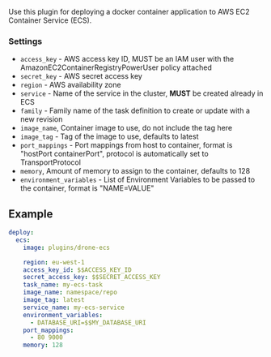 Use this plugin for deploying a docker container application to AWS EC2 Container Service (ECS).  

### Settings

* `access_key` - AWS access key ID, MUST be an IAM user with the AmazonEC2ContainerRegistryPowerUser policy attached
* `secret_key` - AWS secret access key
* `region` - AWS availability zone
* `service` - Name of the service in the cluster, **MUST** be created already in ECS
* `family` - Family name of the task definition to create or update with a new revision
* `image_name`, Container image to use, do not include the tag here
* `image_tag` - Tag of the image to use, defaults to latest
* `port_mappings` - Port mappings from host to container, format is "hostPort containerPort", protocol is automatically set to TransportProtocol
* `memory`, Amount of memory to assign to the container, defaults to 128
* `environment_variables` - List of Environment Variables to be passed to the container, format is "NAME=VALUE"

## Example

```yaml
deploy:
  ecs:
    image: plugins/drone-ecs

    region: eu-west-1
    access_key_id: $$ACCESS_KEY_ID
    secret_access_key: $$SECRET_ACCESS_KEY
    task_name: my-ecs-task
    image_name: namespace/repo
    image_tag: latest
    service_name: my-ecs-service
    environment_variables:
      - DATABASE_URI=$$MY_DATABASE_URI
    port_mappings:
      - 80 9000
    memory: 128
```
